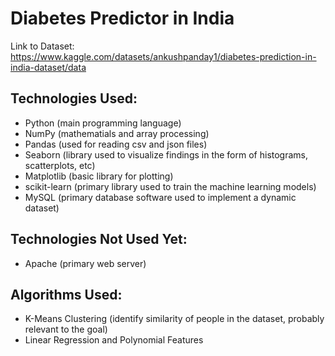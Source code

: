 # Diabetes Predictor in India

Link to Dataset: https://www.kaggle.com/datasets/ankushpanday1/diabetes-prediction-in-india-dataset/data

## Technologies Used:
* Python (main programming language)
* NumPy (mathematials and array processing)
* Pandas (used for reading csv and json files)
* Seaborn (library used to visualize findings in the form of histograms, scatterplots, etc)
* Matplotlib (basic library for plotting)
* scikit-learn (primary library used to train the machine learning models)
* MySQL (primary database software used to implement a dynamic dataset)

## Technologies Not Used Yet:
* Apache (primary web server)

## Algorithms Used:
* K-Means Clustering (identify similarity of people in the dataset, probably relevant to the goal)
* Linear Regression and Polynomial Features
